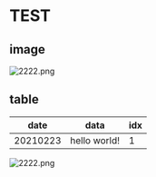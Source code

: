 

# TEST

## image
![2222.png](0)

## table
|date|data|idx|
|-|-|-|
|20210223|hello world!|1|


![2222.png](0)